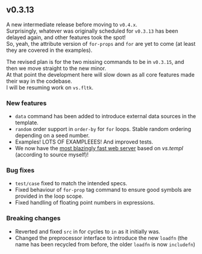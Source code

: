 ## v0.3.13

A new intermediate release before moving to `v0.4.x`.  
Surprisingly, whatever was originally scheduled for `v0.3.13` has been delayed again, and other features took the spot!  
So, yeah, the attribute version of `for-props` and `for` are yet to come (at least they are covered in the examples).

The revised plan is for the two missing commands to be in `v0.3.15`, and then we move straight to the new minor.  
At that point the development here will slow down as all core features made their way in the codebase.  
I will be resuming work on `vs.fltk`.

### New features

- `data` command has been added to introduce external data sources in the template.
- `random` order support in `order-by` for `for` loops. Stable random ordering depending on a seed number.
- Examples! LOTS OF EXAMPLEEES! And improved tests.
- We now have the [most blazingly fast web server](https://github.com/lazy-eggplant/vs.http) based on _vs.templ_ (according to source myself)!

### Bug fixes

- `test/case` fixed to match the intended specs.
- Fixed behaviour of `for-prop` tag command to ensure good symbols are provided in the loop scope.
- Fixed handling of floating point numbers in expressions.

### Breaking changes

- Reverted and fixed `src` in for cycles to `in` as it initially was.
- Changed the preprocessor interface to introduce the new `loadfn` (the name has been recycled from before, the older `loadfn` is now `includefn`)
